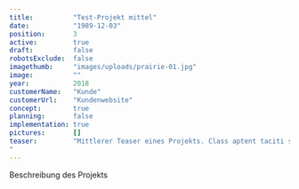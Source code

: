 ```yaml
---
title:          "Test-Projekt mittel"
date:           "1989-12-03"
position:       3
active:         true
draft:          false
robotsExclude:  false
imagethumb:     "images/uploads/prairie-01.jpg"
image:          ""
year:           2018
customerName:   "Kunde"
customerUrl:    "Kundenwebsite"       
concept:        true
planning:       false
implementation: true
pictures:       []
teaser:         "Mittlerer Teaser eines Projekts. Class aptent taciti sociosqu ad litora torquent per conubia nostra, per inceptos himenaeos. Sed.
"
---
```

Beschreibung des Projekts
